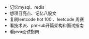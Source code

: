 - 记忆mysql、redis
- 想项目亮点、记忆八股文
- 复刷leetcode hot 100 、leetcode 周赛
- 看技术派、pmHub开篇架构和面试指南
- ~~看java面试指南~~
